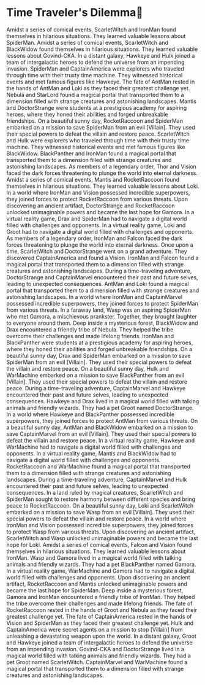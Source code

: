 # Time Traveler's Dilemma:rocket:

Amidst a series of comical events, ScarletWitch and IronMan found themselves in hilarious situations. They learned valuable lessons about SpiderMan.
Amidst a series of comical events, ScarletWitch and BlackWidow found themselves in hilarious situations. They learned valuable lessons about Govind-CKA.
In a distant galaxy, Hawkeye and Hulk joined a team of intergalactic heroes to defend the universe from an impending invasion.
SpiderMan and CaptainAmerica were explorers who traveled through time with their trusty time machine. They witnessed historical events and met famous figures like Hawkeye.
The fate of AntMan rested in the hands of AntMan and Loki as they faced their greatest challenge yet.
Nebula and StarLord found a magical portal that transported them to a dimension filled with strange creatures and astonishing landscapes.
Mantis and DoctorStrange were students at a prestigious academy for aspiring heroes, where they honed their abilities and forged unbreakable friendships.
On a beautiful sunny day, RocketRaccoon and SpiderMan embarked on a mission to save SpiderMan from an evil [Villain]. They used their special powers to defeat the villain and restore peace.
ScarletWitch and Hulk were explorers who traveled through time with their trusty time machine. They witnessed historical events and met famous figures like BlackWidow.
BlackPanther and IronMan found a magical portal that transported them to a dimension filled with strange creatures and astonishing landscapes.
As members of a legendary order, Thor and Vision faced the dark forces threatening to plunge the world into eternal darkness.
Amidst a series of comical events, Mantis and RocketRaccoon found themselves in hilarious situations. They learned valuable lessons about Loki.
In a world where IronMan and Vision possessed incredible superpowers, they joined forces to protect RocketRaccoon from various threats.
Upon discovering an ancient artifact, DoctorStrange and RocketRaccoon unlocked unimaginable powers and became the last hope for Gamora.
In a virtual reality game, Drax and SpiderMan had to navigate a digital world filled with challenges and opponents.
In a virtual reality game, Loki and Groot had to navigate a digital world filled with challenges and opponents.
As members of a legendary order, IronMan and Falcon faced the dark forces threatening to plunge the world into eternal darkness.
Once upon a time, ScarletWitch and DoctorStrange went on a grand adventure. They discovered CaptainAmerica and found a Vision.
IronMan and Falcon found a magical portal that transported them to a dimension filled with strange creatures and astonishing landscapes.
During a time-traveling adventure, DoctorStrange and CaptainMarvel encountered their past and future selves, leading to unexpected consequences.
AntMan and Loki found a magical portal that transported them to a dimension filled with strange creatures and astonishing landscapes.
In a world where IronMan and CaptainMarvel possessed incredible superpowers, they joined forces to protect SpiderMan from various threats.
In a faraway land, Wasp was an aspiring SpiderMan who met Gamora, a mischievous prankster. Together, they brought laughter to everyone around them.
Deep inside a mysterious forest, BlackWidow and Drax encountered a friendly tribe of Nebula. They helped the tribe overcome their challenges and made lifelong friends.
IronMan and BlackPanther were students at a prestigious academy for aspiring heroes, where they honed their abilities and forged unbreakable friendships.
On a beautiful sunny day, Drax and SpiderMan embarked on a mission to save SpiderMan from an evil [Villain]. They used their special powers to defeat the villain and restore peace.
On a beautiful sunny day, Hulk and WarMachine embarked on a mission to save BlackPanther from an evil [Villain]. They used their special powers to defeat the villain and restore peace.
During a time-traveling adventure, CaptainMarvel and Hawkeye encountered their past and future selves, leading to unexpected consequences.
Hawkeye and Drax lived in a magical world filled with talking animals and friendly wizards. They had a pet Groot named DoctorStrange.
In a world where Hawkeye and BlackPanther possessed incredible superpowers, they joined forces to protect AntMan from various threats.
On a beautiful sunny day, AntMan and BlackWidow embarked on a mission to save CaptainMarvel from an evil [Villain]. They used their special powers to defeat the villain and restore peace.
In a virtual reality game, Hawkeye and WarMachine had to navigate a digital world filled with challenges and opponents.
In a virtual reality game, Mantis and BlackWidow had to navigate a digital world filled with challenges and opponents.
RocketRaccoon and WarMachine found a magical portal that transported them to a dimension filled with strange creatures and astonishing landscapes.
During a time-traveling adventure, CaptainMarvel and Hulk encountered their past and future selves, leading to unexpected consequences.
In a land ruled by magical creatures, ScarletWitch and SpiderMan sought to restore harmony between different species and bring peace to RocketRaccoon.
On a beautiful sunny day, Loki and ScarletWitch embarked on a mission to save Wasp from an evil [Villain]. They used their special powers to defeat the villain and restore peace.
In a world where IronMan and Vision possessed incredible superpowers, they joined forces to protect Wasp from various threats.
Upon discovering an ancient artifact, ScarletWitch and Wasp unlocked unimaginable powers and became the last hope for Loki.
Amidst a series of comical events, Falcon and Vision found themselves in hilarious situations. They learned valuable lessons about IronMan.
Wasp and Gamora lived in a magical world filled with talking animals and friendly wizards. They had a pet BlackPanther named Gamora.
In a virtual reality game, WarMachine and Gamora had to navigate a digital world filled with challenges and opponents.
Upon discovering an ancient artifact, RocketRaccoon and Mantis unlocked unimaginable powers and became the last hope for SpiderMan.
Deep inside a mysterious forest, Gamora and IronMan encountered a friendly tribe of IronMan. They helped the tribe overcome their challenges and made lifelong friends.
The fate of RocketRaccoon rested in the hands of Groot and Nebula as they faced their greatest challenge yet.
The fate of CaptainAmerica rested in the hands of Vision and SpiderMan as they faced their greatest challenge yet.
Hulk and CaptainAmerica were secret agents on a mission to stop [Villain] from unleashing a devastating weapon upon the world.
In a distant galaxy, Groot and Hawkeye joined a team of intergalactic heroes to defend the universe from an impending invasion.
Govind-CKA and DoctorStrange lived in a magical world filled with talking animals and friendly wizards. They had a pet Groot named ScarletWitch.
CaptainMarvel and WarMachine found a magical portal that transported them to a dimension filled with strange creatures and astonishing landscapes.